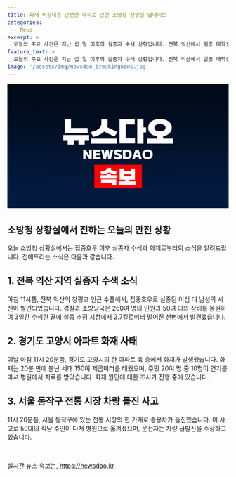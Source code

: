 ```yaml
---
title: 화재 비상대응 안전한 대피로 인한 소방청 상황실 업데이트
categories:
  - News
excerpt: >
  오늘의 주요 사건은 지난 십 일 이후의 실종자 수색 상황입니다. 전북 익산에서 실종 대학생의 시신이 발견되었고, 경기도 고양시 아파트 화재 및 서울 동작구 차량 돌진 사고가 발생했습니다. 화재로 20명이 대피하고 신고 식당 주인이 다쳤으며, 차량 사고로 70대 운전자와 50대 식당 주인이 피해를 입었습니다. (150자)  
feature_text: >
  오늘의 주요 사건은 지난 십 일 이후의 실종자 수색 상황입니다. 전북 익산에서 실종 대학생의 시신이 발견되었고, 경기도 고양시 아파트 화재 및 서울 동작구 차량 돌진 사고가 발생했습니다. 화재로 20명이 대피하고 신고 식당 주인이 다쳤으며, 차량 사고로 70대 운전자와 50대 식당 주인이 피해를 입었습니다. (150자)  
image: '/assets/img/newsdao_breakingnews.jpg'
---
```


<p><img src="/assets/img/newsdao_breakingnews.jpg" alt="implanttips 속보" /></p>

<h2 data-ke-size="size26">소방청 상황실에서 전하는 오늘의 안전 상황</h2>

<p data-ke-size="size16">오늘 소방청 상황실에서는 집중호우 이후 실종자 수색과 화재로부터의 소식을 알려드립니다. 전해드리는 소식은 다음과 같습니다.</p>

<h2><b>1. 전북 익산 지역 실종자 수색 소식</b></h2>

<p data-ke-size="size16">아침 11시쯤, 전북 익산의 창평교 인근 수풀에서, 집중호우로 실종된 이십 대 남성의 시신이 발견되었습니다. 경찰과 소방당국은 260여 명의 인원과 50여 대의 장비를 동원하여 3일간 수색한 끝에 실종 추정 지점에서 2.7킬로미터 떨어진 천변에서 발견했습니다.</p>

<h2><b>2. 경기도 고양시 아파트 화재 사태</b></h2>

<p data-ke-size="size16">이날 아침 11시 20분쯤, 경기도 고양시의 한 아파트 육 층에서 화재가 발생했습니다. 화재는 20분 만에 불난 세대 150여 제곱미터를 태웠으며, 주민 20여 명 중 10명이 연기를 마셔 병원에서 치료를 받았습니다. 화재 원인에 대한 조사가 진행 중에 있습니다.</p>

<h2><b>3. 서울 동작구 전통 시장 차량 돌진 사고</b></h2>

<p data-ke-size="size16">11시 20분쯤, 서울 동작구에 있는 전통 시장의 한 가게로 승용차가 돌진했습니다. 이 사고로 50대의 식당 주인이 다쳐 병원으로 옮겨졌으며, 운전자는 차량 급발진을 주장하고 있습니다.</p>

<p data-ke-size="size16">&nbsp;</p>
실시간 뉴스 속보는, <a href="https://newsdao.kr" rel="dofollow">https://newsdao.kr</a>


